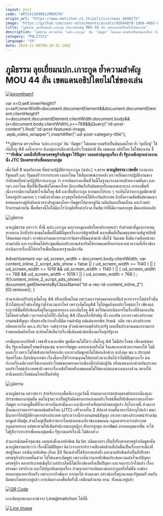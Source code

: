 ```yaml
---
layout: post
code: "ART2411090812MN9CPA"
origin_url: "https://www.matichon.co.th/politics/news_4890275"
image: "https://github.com/user-attachments/assets/926448f8-1db0-40b5-bd7b-19c214e4e58e"
title: "ภูมิธรรม ลุยเยี่ยมนปก.เกาะกูด ย้ำความสำคัญ MOU 44 ลั่น เขตแดนอธิปไตยไม่ใช่ของเล่น"
description: "ภูมิธรรม ตรวจเยี่ยม 'นปก.เกาะกูด' ยัน 'กัมพูชา' ไม่เคลม-ยอมรับเป็นดินแดนไทย ย้ำ 'ยุคบิ๊กตู่' ใช้ เอ็มโอยู 44 กลไกเจรจา ติงกลุ่มการเมืองคำนึงประโยชน์ชาติ ลั่น"
category: "POLITICS"
language: "th"
date: 2024-11-09T08:18:32.190Z
---
```


# ภูมิธรรม ลุยเยี่ยมนปก.เกาะกูด ย้ำความสำคัญ MOU 44 ลั่น เขตแดนอธิปไตยไม่ใช่ของเล่น

[![](https://www.matichon.co.th/wp-content/uploads/2024/11/poomtham1.jpg "poomtham1")](https://www.matichon.co.th/wp-content/uploads/2024/11/poomtham1.jpg)

var x=0;self.innerHeight?x=self.innerWidth:document.documentElement&&document.documentElement.clientHeight?x=document.documentElement.clientWidth:document.body&&(x=document.body.clientWidth),x<=768&&jQuery(".td-post-content").find(".td-post-featured-image, .wpb\_video\_wrapper").insertAfter(".ud-post-category-title");

**ภูมิธรรม ตรวจเยี่ยม ‘นปก.เกาะกูด’ ยัน ‘กัมพูชา’ ไม่เคลม-ยอมรับเป็นดินแดนไทย ย้ำ ‘ยุคบิ๊กตู่’ ใช้ เอ็มโอยู 44 กลไกเจรจา ติงกลุ่มการเมืองคำนึงประโยชน์ชาติ ลั่น เขตแดน อธิปไตย ไม่ใช่ของเล่น ชี้ ‘****ทักษิณ’ เคยนั่งที่ปรึกษาเศรษฐกิจกัมพูชา ไร้ปัญหา วอนอย่าปลุกทุกเรื่อง ย้ำ รัฐบาลดึงทุกหน่วยงานนั่ง JTC ป้องครหาทำเพื่อคนบางกลุ่ม**

เมื่อวันที่ 9 พฤศจิกายน ที่หน่วยปฎิบัติการเกาะกูด (นปก.) จ.ตราด **นายภูมิธรรม เวชยชัย** รองนายกรัฐมนตรี และ รัฐมนตรีว่าการกระทรวงกลาโหม ให้สัมภาษณ์ภายหลัง ตรวจเยี่ยมการปฎิบัติงานของกำลังพลที่หน่วยปฎิบัติการเกาะกูด ว่า การเดินทางลงพื้นที่วันนี้ในฐานะรองนายกฝ่ายความมั่นคง และ รมว.กลาโหม พื้นที่นี้เป็นอธิปไตยของไทย มีกองทัพเรือรับผิดชอบทั้งบนบกและทะเล การลงพื้นที่เนื่องจากมีความไม่เข้าใจเอ็มโอยู 44 และพื้นที่เกาะกูด หากมองไปรอบ ๆ จะเห็นได้ว่าเกาะกูดมีธงชาติไทยอยู่บริเวณรอบ ๆ รวมถึงกำลังพล อาวุธยุทโธปกรณ์ใช้ป้องกันประเทศ อีกทั้งความสัมพันธ์ตามแนวชายแดนทางผู้บังคับหน่วยระดับสูงของไทย-กัมพูชาไปมาหาสู่กัน ผลัดกันมาเยี่ยมเยือน และร่วมทำกิจกรรมด้วยกัน พื้นที่ตรงนี้ไม่ได้มีอะไรวิกฤติหรือน่ากังวล ยืนยันว่าที่นี่มีความสงบสุข มั่นคงปลอดภัย

![ภูมิธรรม](https://www.matichon.co.th/wp-content/uploads/2024/11/S__17219867_0.jpg)

นายภูมิธรรม กล่าวว่า ทั้งนี้ นปก.เกาะกูด นอกจากดูแลอธิปไตยประเทศแล้ว ยังทำหน้าที่ดูแลการเหตุทางทะเล อีกทั้งประชาชนในพื้นที่ไม่มีปัญหาเรื่องการพิสูจย์สิทธิ์ หลายพื้นที่เป็นเขตอุทธยานพิสูจย์สิทธิ์ได้พอสมควรแล้ว อาจต้องเร่งคณะกรรมการจัดสรรที่ดินแห่งชาติ เพื่อใช้ วันแมพ ซึ่งมีความคืบหน้ามาตามลำดับ และจากที่ตนได้ประชุมเพิ่มงบประมาณส่งเสริมให้กรมแผนที่ทหารและหน่วยงานที่เกี่ยวข้องดำเนินการเรื่องนี้ให้สำเร็จเพื่อเป็นมาตรฐานเดียวกัน

Advertisement var ud\_screen\_width = document.body.clientWidth; var content\_inline\_2\_script\_ads\_show = false || ( ud\_screen\_width >= 1140 ) || ( ud\_screen\_width >= 1019 && ud\_screen\_width < 1140 ) || ( ud\_screen\_width >= 768 && ud\_screen\_width < 1019 ) || ( ud\_screen\_width < 768 ) ; if(!content\_inline\_2\_script\_ads\_show){ document.getElementsByClassName("td-a-rec-id-content\_inline\_2")\[0\].remove(); }

ส่วนจะต้องปรับปรุงเอ็มโอยู 44 หรือเปลี่ยนใหม่ เพราะมองว่าผ่านมาหลายปีแล้วการเจรจาไม่สำเร็จนั้น ที่ว่าไม่สบายใจต้องไปดูว่ามีจำนวนเท่าไหร่ เพราะเอ็มโอยู44 ไม่ได้พูดถึงผลประโยชน์อะไร เพียงแต่ระบุว่ามีพื้นที่ทับซ้อนที่อยู่ในกฎหมายทะเล และเอ็มโอยู 44 ขอให้มาดำเนินการในเรื่องที่ยังตกลงกันไม่ได้อย่างสันติ เวลาจะผ่านไปกี่ปี เอ็มโอยู 44 เป็นกลไกที่สำคัญ ทั้ง กองทัพ กระทรวงต่างประเทศ กรมสนธิสัญญา เห็นตรงกันว่ากลไกนี้มีความสำคัญ แม้แต่นายกษิต ภิรมณ์  อดีต รมว.ต่างประเทศ อดีตทหารเรือ พล.อ.ประวิตร วงษ์สุวรรณ หัวหน้าพรรคพลังประชารัฐ เคยเป็นประธานคณะกรรมการร่วมเทคนิคฝ่ายไทย สะท้อนให้เห็นว่าเรื่องนี้เดินหน้าต่อเนื่องมาในทุกรัฐบาล

กรณียุคนายอภิสิทธิ์ เวชชาชีวะนายกษิต พูดชัดเจนไม่ใช่ว่า เอ็มโอยู 44 ไม่มีประโยชน์ เพียงแต่ขณะนั้น รัฐบาลไม่พอใจสมเด็จฮุนเซน นายกฯกัมพูชา แทรกแซงหรือไม่ จึงแสดงออกด้วยการตอบโต้ ไม่มีผลอะไร เพราะไม่ได้เข้าสภาหรือยกเลิก และทางกัมพูกชาไม่ได้ยกเลิกด้วย มาถึงยุค พล.อ.ประยุทธ์ จันทร์โอชา ก็ดำเนินการต่อ เรื่องนี้หากใช้วิจารณญาณให้ครบถ้วนจะเห็นได้ว่าไม่มีปัญหาอะไร ตนกังวลเรื่องเดียวอย่าให้เอาผลประโยชน์ของพรรคการเมืองที่กำลังต่อสู้กัน หรือแสดงออกด้วยกันกระทบผลประโยชน์ประเทศชาติ เพราะเรื่องอธิปไตยหรือเขตแดนไม่ใช่ของเล่นเฉพาะคนบางส่วน อยากให้คำนึงผลประโยชน์คนไทยเป็นสำคัญ

![ภูมิธรรม](https://www.matichon.co.th/wp-content/uploads/2024/11/S__17219870_0.jpg)

นายภูมิธรรม กล่าวต่อว่า สำหรับการลงพื้นที่เกาะกูดวันนี้ ท่ามกลางการต่อต้านของฝ่ายการเมืองและประชาชนบางกลุ่มนั้น ตนในฐานะจะเป็นผู้รับผิดชอบการแบ่งผลประโยชน์พื้นที่ทับซ้อนทางทะเลไทย-กัมพูชา ควรมาดูพื้นที่ที่จะเจรจากันเท่านั้นเอง และมีภารกิจเยี่ยมกำลังพลอยู่แล้ว ถือโอกาสนี้ ส่วนการตั้งคณะกรรมการร่วมเทคนิคฝ่ายไทย (JTC) เสร็จภายใน 2 สัปดาห์ ตามที่นายกฯได้ระบุไปแล้ว ขณะนี้นายกฯไปปฎิบัติราชการต่างประเทศ แต่ระหว่างนี้ทางกรมสนธิสัญญา กระทรวงต่างประเทศนำร่างเดิมมาดูแล้วปัดฝุ่น ส่วนใหญ่เป็นข้าราชการโดยตำแหน่งเกี่ยวข้องเขตแดน กฎหมายระหว่างประเทศ กฎหมายทะเล แต่พยายามให้เพิ่มสำนักงานกฤษฎีกา อัยการสูงสุด สภาพัฒน์ ครอบคลุมมากขึ้น จะได้ไม่รู้สึกว่ากระทำเพื่อคนกลุ่มหนึ่ง รัฐบาลแคร์เรื่องนี้ ไม่ต้องห่วง

ส่วนกรณีสมเด็จฮุนเซน เคยแต่งตั้งนายทักษิณ ชินวัตร อดีตนายกฯ เป็นที่ปรึกษาเศรษฐกิจกัมพูชานั้น นายภูมิธรรมกล่าวว่า เรื่องนี้ไม่มีปัญหา คิดว่าจากการสำรวจเสียงต่อต้านที่เกิดขึ้นเป็นเรื่องการเมืองที่ต่อสู้กันมา กรณีนายทักษิณ เกือบ 20 ปีมาแล้วที่ได้รับการแต่งตั้ง และนายทักษิณยังเป็นที่ปรึกษาเศรษฐกิจประเทศอื่นด้วย ไม่ใช่เฉพาะกัมพูชา เพราะเห็นว่านายทักษิณประสบความสำเร็จแก้ปัญหาเศรษฐกิจ หลายประเทศเชิญไป แต่ประเด็นนี้ไม่เกี่ยวข้องหรือเป็นปัญหา และจบภาระกิจไปแล้ว เรื่องธรรมดา อย่ากังวล และไปปลุกกันมาทุกเรื่อง ส่วนนายกฯจะเดินมางมาเกาะกูดหรือไม่นั้น คงต้องสอบถามนายกฯอีกครั้ง เพราะภารกิจมีมาก หากมาได้ ท่านคงมา อย่างน้อยในฐานะคณะรัฐมนตรี ตนรับผิดชอบโดยตรงอยู่แล้ว การเดินทางลงพื้นที่ครั้งนี้ เหมือนตัวแทน ครม. ทั้งคณะอยู่แล้ว

[![QR Code](https://www.matichon.co.th/wp-content/uploads/2023/07/wob1371z.jpg)](https://lin.ee/ht0nDxX)

เกาะติดทุกสถานการณ์จาก Line@matichon ได้ที่นี่

[![Line Image](https://www.matichon.co.th/wp-content/uploads/2023/07/th.png)](https://lin.ee/ht0nDxX)